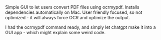 Simple GUI to let users convert PDF files using ocrmypdf. Installs dependencies automatically on Mac. User friendly focused, so not optimized - it will always force OCR and optimize the output.

I had the ocrmypdf command ready, and simply let chatgpt make it into a GUI app - which might explain some weird code.